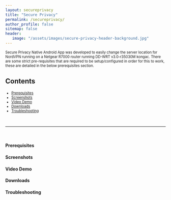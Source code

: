```yaml
---
layout: secureprivacy
title: "Secure Privacy"
permalink: /secureprivacy/
author_profile: false
sitemap: false
header: 
   image: "/assets/images/secure-privacy-header-background.jpg" 
---
```

<p style="font-size:0.80em; margin-top:0; margin-bottom: 0;">
Secure Privacy Native Android App was developed to easily change the server location for NordVPN running on a Netgear R7000 router running DD-WRT v3.0-r35030M kongac. There are some strict pre-requisites that are required to be setup/configured in order for this to work, these are detailed in the below prerequisites section.
</p>

<h2>Contents</h2>
<ul style="font-size:0.80em;">
  <li><a href="#1">Prerequisites</a></li>
  <li><a href="#2">Screenshots</a></li>
  <li><a href="#3">Video Demo</a></li>
  <li><a href="#4">Downloads</a></li>
  <li><a href="#5">Troubleshooting</a></li>  
</ul>

<br>
<hr>
<br>

<div id="1"></div>
<h4>Prerequisites</h4>

<div id="2"></div>
<h4>Screenshots</h4>

<div id="3"></div>
<h4>Video Demo</h4>

<div id="4"></div>
<h4>Downloads</h4>

<div id="5"></div>
<h4>Troubleshooting</h4>
